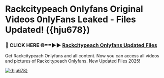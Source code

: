 # Rackcitypeach Onlyfans Original Videos 0nlyFans Leaked - Files Updated! ({hju678})

<h3>🔴 CLICK HERE 🌐==►► <a href="https://tinyurl.com/ms9xzufz" rel="nofollow">Rackcitypeach Onlyfans Updated Files</a></h3>

Get Rackcitypeach Onlyfans and all content. Now you can access all videos and pictures of Rackcitypeach Onlyfans. New Updated Files 2025!

[![{hju678}](https://i.imgur.com/PQ7UWWw.gif)](https://tinyurl.com/ms9xzufz)